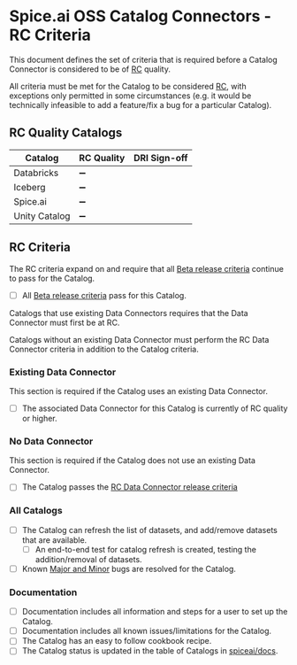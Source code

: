 # Spice.ai OSS Catalog Connectors - RC Criteria

This document defines the set of criteria that is required before a Catalog Connector is considered to be of [RC](../definitions.md) quality.

All criteria must be met for the Catalog to be considered [RC](../definitions.md), with exceptions only permitted in some circumstances (e.g. it would be technically infeasible to add a feature/fix a bug for a particular Catalog).

## RC Quality Catalogs

| Catalog       | RC Quality | DRI Sign-off |
| ------------- | ------------ | ------------ |
| Databricks    | ➖           |              |
| Iceberg       | ➖           |              |
| Spice.ai      | ➖           |              |
| Unity Catalog | ➖           |              |

## RC Criteria

The RC criteria expand on and require that all [Beta release criteria](./beta.md) continue to pass for the Catalog.

- [ ] All [Beta release criteria](./beta.md) pass for this Catalog.

Catalogs that use existing Data Connectors requires that the Data Connector must first be at RC.

Catalogs without an existing Data Connector must perform the RC Data Connector criteria in addition to the Catalog criteria.

### Existing Data Connector

This section is required if the Catalog uses an existing Data Connector.

- [ ] The associated Data Connector for this Catalog is currently of RC quality or higher.

### No Data Connector

This section is required if the Catalog does not use an existing Data Connector.

- [ ] The Catalog passes the [RC Data Connector release criteria](../connectors/rc.md)

### All Catalogs

- [ ] The Catalog can refresh the list of datasets, and add/remove datasets that are available.
  - [ ] An end-to-end test for catalog refresh is created, testing the addition/removal of datasets.
- [ ] Known [Major and Minor](../definitions.md) bugs are resolved for the Catalog.

### Documentation

- [ ] Documentation includes all information and steps for a user to set up the Catalog.
- [ ] Documentation includes all known issues/limitations for the Catalog.
- [ ] The Catalog has an easy to follow cookbook recipe.
- [ ] The Catalog status is updated in the table of Catalogs in [spiceai/docs](https://github.com/spiceai/docs).
